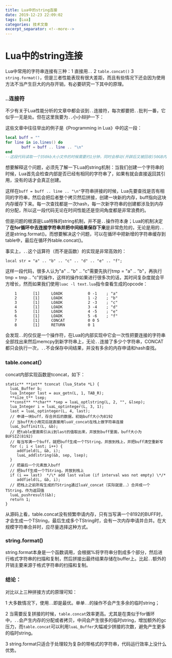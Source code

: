 ```yaml
---
title: Lua中的string连接
date: 2019-12-23 22:09:02
tags: [Lua]
categories: 技术文章
excerpt_separator: <!--more-->
---
```


# Lua中的string连接

Lua中常用的字符串连接有三种：1 直接用`..` 2 `table.concat()` 3 `string.format()`，但是三者性能表现有很大差距，而且有些情况下还会因为使用方法不当产生巨大的内存开销，有必要研究一下其中的原理。
<!--more-->

### ..连接符

不少有关于Lua性能分析的文章中都会谈到`..`连接符，每次都要把`..`批判一番，它似乎一无是处。但在这里我要为`..`小小辩护一下：

这些文章中往往举出的例子是《Programming in Lua》中的这一段：

```lua
local buff = ""
for line in io.lines() do
       buff = buff .. line .. "\n"
end
--这段代码读取一个350kb大小文件的时候需要约1分钟，同时会移动(开辟后又被回收)50GB内存。
```

想要解释这个问题，必须先了解一下Lua的string机制：当我们创建一个字符串的时候，Lua首先会检查内部是否已经有相同的字符串了，如果有就会直接返回其引用，没有的话才会真正创建。

这样在`buff = buff .. line .. "\n"`字符串拼接的时候，Lua先要查找是否有相同的字符串，然后会把后者整个拷贝然后拼接，创建一块新的内存，buff指向这块内存缓存下来。每一次查找都是一次hash，每一次新字符串的创建都涉及到内存的分配，所以这一段代码无论在时间性能还是空间角度都是非常浪费的。

但是问题的根源是Lua特殊的string机制，并不是`..`操作符本身；Lua的机制决定了**在for循环中去连接字符串并把中间结果保存下来**是非常危险的，无论是用的`..`还是string.format()。而想要解决这个问题，可以在循环中把新增的字符串缓存到table中，最后在循环外table.concat()。

事实上，`..`这个运算符（而不是函数）的实现是非常高效的：

```
local str = "a" .. "b" .. "c" .. "d" .. "e" .. "f";
```

这样一段代码，很多人认为"a" .. "b" .. "c"需要先执行tmp = "a" .. "b"，再执行tmp = tmp .. "c"的操作，这样的操作如果进行很多次的话，其时间复杂度就会平方增长，然而如果我们使用`luac -l text.lua`指令查看生成的opcode：

        1       [1]     LOADK           0 -1    ; "a"
        2       [1]     LOADK           1 -2    ; "b"
        3       [1]     LOADK           2 -3    ; "c"
        4       [1]     LOADK           3 -4    ; "d"
        5       [1]     LOADK           4 -5    ; "e"
        6       [1]     LOADK           5 -6    ; "f"
        7       [1]     CONCAT          0 0 5
        8       [1]     RETURN          0 1
会发现`..`的仅仅是一个操作符，在Lua的内部实现中它会一次性把要连接的字符串全部找出来然后memcpy到新字符串上，无论`..`连接了多少个字符串，CONCAT都只会执行一次，`..`不会保存中间结果，并没有多余的内存申请和hash查找。

### table.concat(）

concat内部实现函数是tconcat，如下：

```
static** **int** tconcat (lua_State *L) {
  luaL_Buffer b;
  lua_Integer last = aux_getn(L, 1, TAB_R);
  **size_t** lsep;
  **const** **char** *sep = luaL_optlstring(L, 2, "", &lsep);
  lua_Integer i = luaL_optinteger(L, 3, 1);
  last = luaL_optinteger(L, 4, last);
  // 申请一块buff，存合并后的数据，初始buff大小为8192
  // 当buff大小用完后就直接用luaV_concat在栈上做字符串连接
  luaL_buffinit(L, &b);
  // 把table里面索引从i到last的值取出来，并放到buff里面，buff大小为BUFSIZ(8192)
  // 每当写满一个buff，就把buff生成一个TString，并放到栈上，并把buff清空重新写
  for (; i < last; i++) {
     addfield(L, &b, i);
     luaL_addlstring(&b, sep, lsep);
  }
  // 把最后一个元素放入buff
  // 把buff生成一个TString，并放到栈上
  if (i == last)  */\* add last value (if interval was not empty) \*/*
     addfield(L, &b, i);
  // 把栈上之前所有生成的TString通过luaV_concat（实际就是..）合并成一个TString，作为返回值
  luaL_pushresult(&b);
  return 1;
}
```

从源码上看，table.concat没有频繁申请内存，只有当写满一个8192的BUFF时，才会生成一个TString，最后生成多个TString时，会有一次内存申请并合并。在大规模字符串合并时，应尽量选择这种方式。

### string.format()

string.format本身是一个函数调用，会根据%将字符串分割成多个部分，然后进行格式字符串的扫描和复制，然后拼接出最终结果存储在buffer上。比起`..`额外的开销主要来源于格式字符串的扫描和复制。

### 结论：

对比以上三种拼接方式的原理可知：

1 大多数情况下，使用`..`即是最优。单单`..`的操作不会产生多余的临时string；

2 当需要反复拼接的时候，`table.concat`效率更高。尤其是在类似于for循环中，`..`会产生内存的分配或者拷贝，中间会产生很多的临时string，增加额外的gc压力，而`table.concat`可以利用`luaL_Buffer`大幅减少拼接的次数，避免产生更多的临时string。

3 string.format只适合于处理较为复杂的带格式的字符串，代码运行效率上没什么优势。

